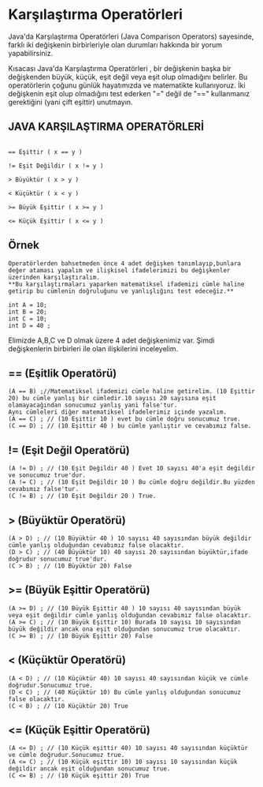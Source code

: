 # Karşılaştırma Operatörleri

Java'da Karşılaştırma Operatörleri (Java Comparison Operators) sayesinde, farklı iki değişkenin birbirleriyle olan durumları hakkında bir yorum yapabilirsiniz.

Kısacası Java'da Karşılaştırma Operatörleri , bir değişkenin başka bir değişkenden büyük, küçük, eşit değil veya eşit olup olmadığını belirler. Bu operatörlerin çoğunu günlük hayatımızda ve matematikte kullanıyoruz. İki değişkenin eşit olup olmadığını test ederken "=" değil de "==" kullanmanız gerektiğini (yani çift eşittir) unutmayın.

## JAVA KARŞILAŞTIRMA OPERATÖRLERİ
```agsl

== Eşittir ( x == y )

!= Eşit Değildir ( x != y )

> Büyüktür ( x > y )

< Küçüktür ( x < y )

>= Büyük Eşittir ( x >= y )

<= Küçük Eşittir ( x <= y )

```

## Örnek

```
Operatörlerden bahsetmeden önce 4 adet değişken tanımlayıp,bunlara değer ataması yapalım ve ilişkisel ifadelerimizi bu değişkenler üzerinden karşılaştıralım.
**Bu karşılaştırmaları yaparken matematiksel ifademizi cümle haline getirip bu cümlenin doğruluğunu ve yanlışlığını test edeceğiz.**

int A = 10;
int B = 20;
int C = 10;
int D = 40 ;
```
Elimizde A,B,C ve D olmak üzere 4 adet değişkenimiz var. Şimdi değişkenlerin birbirleri ile olan ilişkilerini inceleyelim.

## == (Eşitlik Operatörü)

```
(A == B) ;//Matematiksel ifademizi cümle haline getirelim. (10 Eşittir 20) bu cümle yanlış bir cümledir.10 sayısı 20 sayısına eşit olamayacağından sonucumuz yanlış yani false'tur.
Aynı cümleleri diğer matematiksel ifadelerimiz içinde yazalım.
(A == C) ; // (10 Eşittir 10 ) evet bu cümle doğru sonucumuz true.
(C == D) ; // (10 Eşittir 40 ) bu cümle yanlıştır ve cevabımız false.
```

## != (Eşit Değil Operatörü)


```
(A != D) ; // (10 Eşit Değildir 40 ) Evet 10 sayısı 40'a eşit değildir ve sonucumuz true'dur.
(A != C) ; // (10 Eşit Değildir 10 ) Bu cümle doğru değildir.Bu yüzden cevabımız false'tur.
(C != B) ; // (10 Eşit Değildir 20 ) True.
```


## > (Büyüktür Operatörü)


```
(A > D) ; // (10 Büyüktür 40 ) 10 sayısı 40 sayısından büyük değildir cümle yanlış olduğundan cevabımız false olacaktır.
(D > C) ; // (40 Büyüktür 10) 40 sayısı 20 sayısından büyüktür,ifade doğrudur sonucumuz true'dur.
(C > B) ; // (10 Büyüktür 20) False
```


## >= (Büyük Eşittir Operatörü)


```
(A >= D) ; // (10 Büyük Eşittir 40 ) 10 sayısı 40 sayısından büyük veya eşit değildir cümle yanlış olduğundan cevabımız false olacaktır.
(A >= C) ; // (10 Büyük Eşittir 10) Burada 10 sayısı 10 sayısından büyük değildir ancak ona eşit olduğundan sonucumuz true olacaktır.
(C >= B) ; // (10 Büyük Eşittir 20) False
```


## < (Küçüktür Operatörü)

```
(A < D) ; // (10 Küçüktür 40) 10 sayısı 40 sayısından küçük ve cümle doğrudur.Sonucumuz true.
(D < C) ; // (40 Küçüktür 10) Bu cümle yanlış olduğundan sonucumuz false olacaktır.
(C < B) ; // (10 Küçüktür 20) True
```


## <= (Küçük Eşittir Operatörü)


```
(A <= D) ; // (10 Küçük eşittir 40) 10 sayısı 40 sayısından küçüktür ve cümle doğrudur.Sonucumuz true.
(A <= C) ; // (10 Küçük eşittir 10) 10 sayısı 10 sayısından küçük değildir ancak eşit olduğundan sonucumuz true.
(C <= B) ; // (10 Küçük eşittir 20) True
```